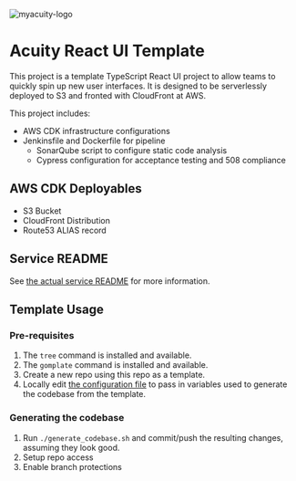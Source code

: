 ![myacuity-logo](https://myacuity.com/wp-content/uploads/2021/06/brand.svg)
# Acuity React UI Template

This project is a template TypeScript React UI project to allow teams to quickly spin up new user interfaces.  It is designed to be serverlessly deployed to S3 and fronted with CloudFront at AWS.

This project includes:
- AWS CDK infrastructure configurations
- Jenkinsfile and Dockerfile for pipeline
  - SonarQube script to configure static code analysis
  - Cypress configuration for acceptance testing and 508 compliance

## AWS CDK Deployables
- S3 Bucket
- CloudFront Distribution
- Route53 ALIAS record

## Service README

See [the actual service README](README_TEMPLATE.md) for more information.

## Template Usage

### Pre-requisites

1. The `tree` command is installed and available.
2. The `gomplate` command is installed and available.
3. Create a new repo using this repo as a template.
4. Locally edit [the configuration file](template_config.yaml) to pass in variables used to generate the codebase from the template.

### Generating the codebase

1. Run `./generate_codebase.sh` and commit/push the resulting changes, assuming they look good.
2. Setup repo access
3. Enable branch protections
